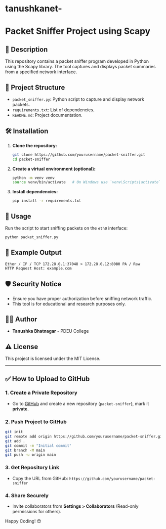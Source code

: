 # tanushkanet-
# Packet Sniffer Project using Scapy

## 📜 Description
This repository contains a packet sniffer program developed in Python using the Scapy library. The tool captures and displays packet summaries from a specified network interface.

## 📂 Project Structure
- `packet_sniffer.py`: Python script to capture and display network packets.
- `requirements.txt`: List of dependencies.
- `README.md`: Project documentation.

## 🛠️ Installation
1. **Clone the repository:**  
   ```bash
   git clone https://github.com/yourusername/packet-sniffer.git
   cd packet-sniffer
   ```
2. **Create a virtual environment (optional):**  
   ```bash
   python -m venv venv
   source venv/bin/activate   # On Windows use `venv\Scripts\activate`
   ```
3. **Install dependencies:**  
   ```bash
   pip install -r requirements.txt
   ```

## 🚀 Usage
Run the script to start sniffing packets on the `eth0` interface:
```bash
python packet_sniffer.py
```

## 📝 Example Output
```
Ether / IP / TCP 172.28.0.1:37048 > 172.28.0.12:8080 PA / Raw
HTTP Request Host: example.com
```

## 🛡️ Security Notice
- Ensure you have proper authorization before sniffing network traffic.
- This tool is for educational and research purposes only.

## 🧑‍💻 Author
- **Tanushka Bhatnagar** - PDEU College

## ⚠️ License
This project is licensed under the MIT License.

---

## ✅ How to Upload to GitHub
### **1. Create a Private Repository**
- Go to [GitHub](https://github.com/) and create a new repository (`packet-sniffer`), mark it **private**.

### **2. Push Project to GitHub**
```bash
git init
git remote add origin https://github.com/yourusername/packet-sniffer.git
git add .
git commit -m "Initial commit"
git branch -M main
git push -u origin main
```

### **3. Get Repository Link**
- Copy the URL from GitHub: `https://github.com/yourusername/packet-sniffer`

### **4. Share Securely**
- Invite collaborators from **Settings > Collaborators** (Read-only permissions for others).

Happy Coding! 😊
